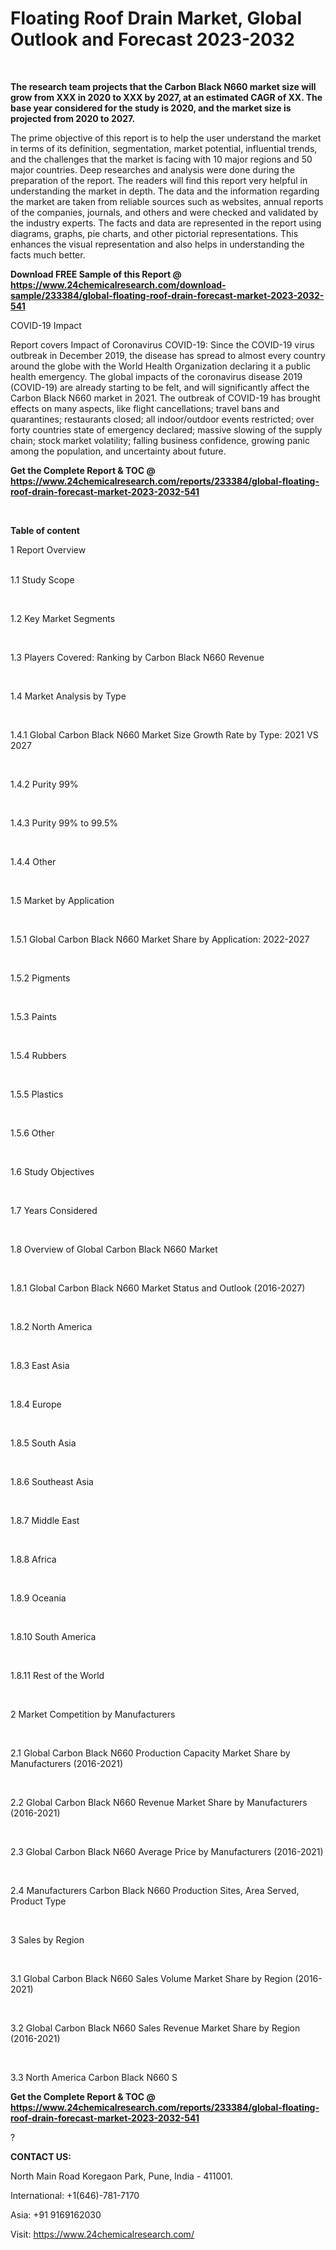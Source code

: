 <h1>Floating Roof Drain Market, Global Outlook and Forecast 2023-2032</h1><br/><p><strong>The research team projects that the Carbon Black N660 market size will grow from XXX in 2020 to XXX by 2027, at an estimated <strong>CAGR</strong> of XX. The base year considered for the study is 2020, and the market size is projected from 2020 to 2027.</strong></p>
 
 
 
 <p>The prime objective of this report is to help the user understand the market in terms of its definition, segmentation, market potential, influential trends, and the challenges that the market is facing with 10 major regions and 50 major countries. Deep researches and analysis were done during the preparation of the report. The readers will find this report very helpful in understanding the market in depth. The data and the information regarding the market are taken from reliable sources such as websites, annual reports of the companies, journals, and others and were checked and validated by the industry experts. The facts and data are represented in the report using diagrams, graphs, pie charts, and other pictorial representations. This enhances the visual representation and also helps in understanding the facts much better.</p>
 
 
 
 <div><b>Download FREE Sample of this Report @ <a href="https://www.24chemicalresearch.com/download-sample/233384/global-floating-roof-drain-forecast-market-2023-2032-541">https://www.24chemicalresearch.com/download-sample/233384/global-floating-roof-drain-forecast-market-2023-2032-541</a></b></div>
 
 
 
 <p>COVID-19 Impact</p>
 
 
 
 <p>Report covers Impact of Coronavirus COVID-19: Since the COVID-19 virus outbreak in December 2019, the disease has spread to almost every country around the globe with the World Health Organization declaring it a public health emergency. The global impacts of the coronavirus disease 2019 (COVID-19) are already starting to be felt, and will significantly affect the Carbon Black N660 market in 2021. The outbreak of COVID-19 has brought effects on many aspects, like flight cancellations; travel bans and quarantines; restaurants closed; all indoor/outdoor events restricted; over forty countries state of emergency declared; massive slowing of the supply chain; stock market volatility; falling business confidence, growing panic among the population, and uncertainty about future.</p>
 
 
 
 <div><b>Get the Complete Report & TOC @ <a href="https://www.24chemicalresearch.com/reports/233384/global-floating-roof-drain-forecast-market-2023-2032-541">https://www.24chemicalresearch.com/reports/233384/global-floating-roof-drain-forecast-market-2023-2032-541</a></b></div>
 
 
 
 <p><br />
 
 <b>Table of content</b></p>
 
 
 
 <p>1 Report Overview<br />
 
 <br />
 
 1.1 Study Scope<br />
 
 <br />
 
 1.2 Key Market Segments<br />
 
 <br />
 
 1.3 Players Covered: Ranking by Carbon Black N660 Revenue<br />
 
 <br />
 
 1.4 Market Analysis by Type<br />
 
 <br />
 
 1.4.1 Global Carbon Black N660 Market Size Growth Rate by Type: 2021 VS 2027<br />
 
 <br />
 
 1.4.2 Purity 99%<br />
 
 <br />
 
 1.4.3 Purity 99% to 99.5%<br />
 
 <br />
 
 1.4.4 Other<br />
 
 <br />
 
 1.5 Market by Application<br />
 
 <br />
 
 1.5.1 Global Carbon Black N660 Market Share by Application: 2022-2027<br />
 
 <br />
 
 1.5.2 Pigments<br />
 
 <br />
 
 1.5.3 Paints<br />
 
 <br />
 
 1.5.4 Rubbers<br />
 
 <br />
 
 1.5.5 Plastics<br />
 
 <br />
 
 1.5.6 Other<br />
 
 <br />
 
 1.6 Study Objectives<br />
 
 <br />
 
 1.7 Years Considered<br />
 
 <br />
 
 1.8 Overview of Global Carbon Black N660 Market<br />
 
 <br />
 
 1.8.1 Global Carbon Black N660 Market Status and Outlook (2016-2027)<br />
 
 <br />
 
 1.8.2 North America<br />
 
 <br />
 
 1.8.3 East Asia<br />
 
 <br />
 
 1.8.4 Europe<br />
 
 <br />
 
 1.8.5 South Asia<br />
 
 <br />
 
 1.8.6 Southeast Asia<br />
 
 <br />
 
 1.8.7 Middle East<br />
 
 <br />
 
 1.8.8 Africa<br />
 
 <br />
 
 1.8.9 Oceania<br />
 
 <br />
 
 1.8.10 South America<br />
 
 <br />
 
 1.8.11 Rest of the World<br />
 
 <br />
 
 2 Market Competition by Manufacturers<br />
 
 <br />
 
 2.1 Global Carbon Black N660 Production Capacity Market Share by Manufacturers (2016-2021)<br />
 
 <br />
 
 2.2 Global Carbon Black N660 Revenue Market Share by Manufacturers (2016-2021)<br />
 
 <br />
 
 2.3 Global Carbon Black N660 Average Price by Manufacturers (2016-2021)<br />
 
 <br />
 
 2.4 Manufacturers Carbon Black N660 Production Sites, Area Served, Product Type<br />
 
 <br />
 
 3 Sales by Region<br />
 
 <br />
 
 3.1 Global Carbon Black N660 Sales Volume Market Share by Region (2016-2021)<br />
 
 <br />
 
 3.2 Global Carbon Black N660 Sales Revenue Market Share by Region (2016-2021)<br />
 
 <br />
 
 3.3 North America Carbon Black N660 S</p>
 
 
 
 <div><b>Get the Complete Report & TOC @ <a href="https://www.24chemicalresearch.com/reports/233384/global-floating-roof-drain-forecast-market-2023-2032-541">https://www.24chemicalresearch.com/reports/233384/global-floating-roof-drain-forecast-market-2023-2032-541</a></b></div>
 
 
 
 <p>? </p>
 
 
 
 <p><b>CONTACT US:</b><br />
 
 North Main Road Koregaon Park, Pune, India - 411001.<br />
 
 International: +1(646)-781-7170<br />
 
 Asia: +91 9169162030<br />
 
 Visit: <a href="https://www.24chemicalresearch.com/">https://www.24chemicalresearch.com/</a></p>